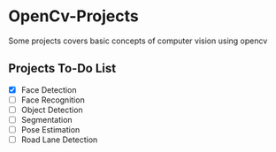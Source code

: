 # OpenCv-Projects
Some projects covers basic concepts of computer vision using opencv



## Projects To-Do List
- [x] Face Detection
- [ ] Face Recognition
- [ ] Object Detection
- [ ] Segmentation
- [ ] Pose Estimation
- [ ] Road Lane Detection
